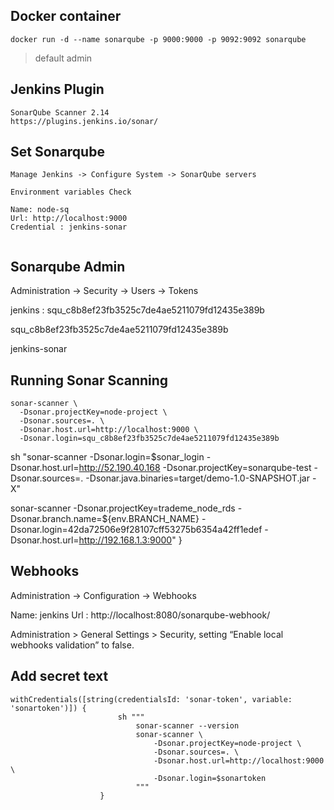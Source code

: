 ## Docker container

```
docker run -d --name sonarqube -p 9000:9000 -p 9092:9092 sonarqube
```

> default admin

## Jenkins Plugin

```
SonarQube Scanner 2.14
https://plugins.jenkins.io/sonar/
```

## Set Sonarqube

```
Manage Jenkins -> Configure System -> SonarQube servers
 
Environment variables Check

Name: node-sq
Url: http://localhost:9000
Credential : jenkins-sonar
 
```

## Sonarqube Admin 

Administration -> Security -> Users -> Tokens

jenkins : squ_c8b8ef23fb3525c7de4ae5211079fd12435e389b

squ_c8b8ef23fb3525c7de4ae5211079fd12435e389b

jenkins-sonar

## Running Sonar Scanning

```
sonar-scanner \
  -Dsonar.projectKey=node-project \
  -Dsonar.sources=. \
  -Dsonar.host.url=http://localhost:9000 \
  -Dsonar.login=squ_c8b8ef23fb3525c7de4ae5211079fd12435e389b
```

 sh "sonar-scanner -Dsonar.login=$sonar_login -Dsonar.host.url=http://52.190.40.168 -Dsonar.projectKey=sonarqube-test -Dsonar.sources=. -Dsonar.java.binaries=target/demo-1.0-SNAPSHOT.jar -X"   
     

sonar-scanner -Dsonar.projectKey=trademe_node_rds -Dsonar.branch.name=${env.BRANCH_NAME} -Dsonar.login=42da72506e9f28107cff53275b6354a42ff1edef -Dsonar.host.url=http://192.168.1.3:9000"
                    }


## Webhooks

Administration -> Configuration -> Webhooks

Name: jenkins
Url : http://localhost:8080/sonarqube-webhook/

Administration > General Settings > Security, setting “Enable local webhooks validation” to false.

## Add secret text

```
withCredentials([string(credentialsId: 'sonar-token', variable: 'sonartoken')]) {
                        sh """
                            sonar-scanner --version
                            sonar-scanner \
                                -Dsonar.projectKey=node-project \
                                -Dsonar.sources=. \
                                -Dsonar.host.url=http://localhost:9000 \
                                -Dsonar.login=$sonartoken
                            """
                    }
```